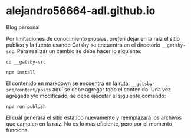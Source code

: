 # alejandro56664-adl.github.io
Blog personal

Por limitaciones de conocimiento propias, preferí dejar en la raíz el sitio publico y la fuente usando Gatsby se encuentra en el directorio ```__gatsby-src```.
Para realizar un cambio se debe hacer lo siguiente:

```
cd __gatsby-src
```


```
npm install
```

El contenido en markdown se encuentra en la ruta: ```__gatsby-src/content/posts``` aquí se debe agregar todo el contenido. Una vez agregado y/o modificado, se debe ejecutar
el siguiente comando:

```
npm run publish
```

El cuál generará el sitio estático nuevamente y reemplazará los archivos que cambien en la raíz. No es lo mas eficiente, pero por el momento funciona.

